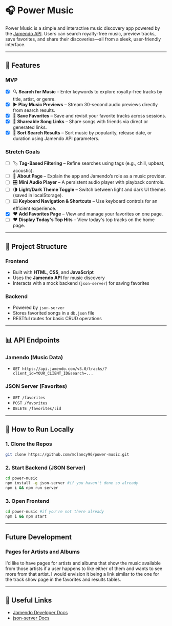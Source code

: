 # 🎧 Power Music

Power Music is a simple and interactive music discovery app powered by the [Jamendo API](https://developer.jamendo.com/v3.0/docs). Users can search royalty-free music, preview tracks, save favorites, and share their discoveries—all from a sleek, user-friendly interface.

---

## 🚀 Features

### MVP

- [x] 🔍 **Search for Music** – Enter keywords to explore royalty-free tracks by title, artist, or genre.
- [x] ▶️ **Play Music Previews** – Stream 30-second audio previews directly from search results.
- [x] 💾 **Save Favorites** – Save and revisit your favorite tracks across sessions.
- [x] 🔗 **Shareable Song Links** – Share songs with friends via direct or generated links.
- [x] 🧮 **Sort Search Results** – Sort music by popularity, release date, or duration using Jamendo API parameters.

### Stretch Goals

- [ ] 🏷️ **Tag-Based Filtering** – Refine searches using tags (e.g., chill, upbeat, acoustic).
- [ ] 📄 **About Page** – Explain the app and Jamendo’s role as a music provider.
- [ ] 🎛️ **Mini Audio Player** – A persistent audio player with playback controls.
- [ ] 🌗 **Light/Dark Theme Toggle** – Switch between light and dark UI themes (saved in localStorage).
- [ ] ⌨️ **Keyboard Navigation & Shortcuts** – Use keyboard controls for an efficient experience.
- [x] ❤️ **Add Favorites Page** – View and manage your favorites on one page.
- [ ] ❤️ **Display Today's Top Hits** – View today's top tracks on the home page.

---

## 📁 Project Structure

### Frontend

- Built with **HTML**, **CSS**, and **JavaScript**
- Uses the **Jamendo API** for music discovery
- Interacts with a mock backend (`json-server`) for saving favorites

### Backend

- Powered by `json-server`
- Stores favorited songs in a `db.json` file
- RESTful routes for basic CRUD operations

---

## 📊 API Endpoints

### Jamendo (Music Data)

- `GET https://api.jamendo.com/v3.0/tracks/?client_id=YOUR_CLIENT_ID&search=...`

### JSON Server (Favorites)

- `GET /favorites`
- `POST /favorites`
- `DELETE /favorites/:id`

---

## 🧪 How to Run Locally

### 1. Clone the Repos

```bash
git clone https://github.com/mclancy96/power-music.git
```

### 2. Start Backend (JSON Server)

```bash
cd power-music
npm install -g json-server #if you haven't done so already
npm i && npm run server
```

### 3. Open Frontend

```bash
cd power-music #if you're not there already
npm i && npm start
```

---

## Future Development

### Pages for Artists and Albums

I'd like to have pages for artists and albums that show the music available from those artists if a user happens to like either of them and wants to see more from that artist. I would envision it being a link similar to the one for the track show page in the favorites and results tables.

---

## 🔗 Useful Links

- [Jamendo Developer Docs](https://developer.jamendo.com/v3.0/docs)
- [json-server Docs](https://github.com/typicode/json-server)
